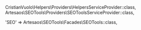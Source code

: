 CristianVuolo\Helpers\Providers\HelpersServiceProvider::class,
Artesaos\SEOTools\Providers\SEOToolsServiceProvider::class,


'SEO' => Artesaos\SEOTools\Facades\SEOTools::class,